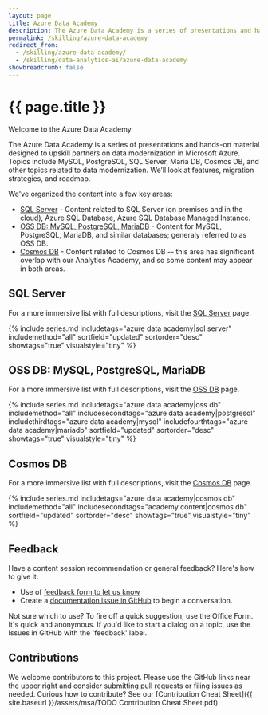 ```yaml
---
layout: page
title: Azure Data Academy
description: The Azure Data Academy is a series of presentations and hands-on material designed to upskill partners on data modernization in Microsoft Azure.
permalink: /skilling/azure-data-academy
redirect_from:
  - /skilling/azure-data-academy/
  - /skilling/data-analytics-ai/azure-data-academy
showbreadcrumb: false
---
```


# {{ page.title }}

Welcome to the Azure Data Academy. 

The Azure Data Academy is a series of presentations and hands-on material designed to upskill partners on data modernization in Microsoft Azure. Topics include MySQL, PostgreSQL, SQL Server, Maria DB, Cosmos DB, and other topics related to data modernization. We’ll look at features, migration strategies, and roadmap.

We've organized the content into a few key areas:
* [SQL Server](/PartnerResources/skilling/azure-data-academy/sql) - Content related to SQL Server (on premises and in the cloud), Azure SQL Database, Azure SQL Database Managed Instance.
* [OSS DB: MySQL, PostgreSQL, MariaDB](/PartnerResources/skilling/azure-data-academy/ossdb) - Content for MySQL, PostgreSQL, MariaDB, and similar databases; generaly referred to as OSS DB.
* [Cosmos DB](/PartnerResources/skilling/azure-data-academy/cosmosdb) - Content related to Cosmos DB -- this area has significant overlap with our Analytics Academy, and so some content may appear in both areas.

## SQL Server

For a more immersive list with full descriptions, visit the [SQL Server](/PartnerResources/skilling/azure-data-academy/sql) page.

{% include series.md 
    includetags="azure data academy|sql server" includemethod="all" 
    sortfield="updated" sortorder="desc" showtags="true" 
    visualstyle="tiny"
%}

## OSS DB: MySQL, PostgreSQL, MariaDB

For a more immersive list with full descriptions, visit the [OSS DB](/PartnerResources/skilling/azure-data-academy/ossdb) page.

{% include series.md 
    includetags="azure data academy|oss db" includemethod="all" 
    includesecondtags="azure data academy|postgresql" 
    includethirdtags="azure data academy|mysql" 
    includefourthtags="azure data academy|mariadb" 
    sortfield="updated" sortorder="desc" showtags="true" 
    visualstyle="tiny"
%}

## Cosmos DB

For a more immersive list with full descriptions, visit the  [Cosmos DB](/PartnerResources/skilling/azure-data-academy/cosmosdb) page.

{% include series.md 
    includetags="azure data academy|cosmos db" includemethod="all" 
    includesecondtags="academy content|cosmos db" 
    sortfield="updated" sortorder="desc" showtags="true" 
    visualstyle="tiny"
%}

## Feedback

Have a content session recommendation or general feedback? Here's how to give it:
* Use of [feedback form to let us know](https://aka.ms/ada-feedback)
* Create a [documentation issue in GitHub](https://github.com/microsoft/PartnerResources/issues/new?labels=feedback&title=Azure%20Data%20Academy%20feedback) to begin a conversation.

Not sure which to use? To fire off a quick suggestion, use the Office Form. It's quick and anonymous. If you'd like to start a dialog on a topic, use the Issues in GitHub with the 'feedback' label.

## Contributions

We welcome contributors to this project. Please use the GitHub links near the upper right and consider submitting pull requests or filing issues as needed. Curious how to contribute? See our [Contribution Cheat Sheet]({{ site.baseurl }}/assets/msa/TODO Contribution Cheat Sheet.pdf).